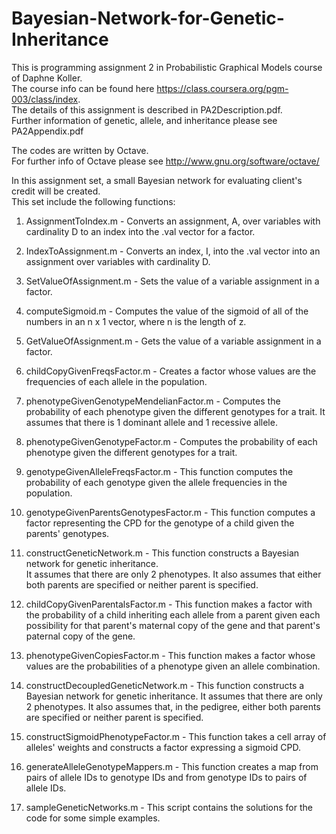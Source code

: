Bayesian-Network-for-Genetic-Inheritance
========================================
This is programming assignment 2 in Probabilistic Graphical Models course of Daphne Koller.  
The course info can be found here https://class.coursera.org/pgm-003/class/index.  
The details of this assignment is described in PA2Description.pdf.  
Further information of genetic, allele, and inheritance please see PA2Appendix.pdf

The codes are written by Octave.  
For further info of Octave please see http://www.gnu.org/software/octave/

In this assignment set, a small Bayesian network for evaluating client's credit will be created.  
This set include the following functions:

1. AssignmentToIndex.m - Converts an assignment, A, over variables with cardinality D to an index 
   into the .val vector for a factor.

2. IndexToAssignment.m - Converts an index, I, into the .val vector into an assignment 
   over variables with cardinality D.

3. SetValueOfAssignment.m - Sets the value of a variable assignment in a factor.

4. computeSigmoid.m - Computes the value of the sigmoid of all of the numbers in 
   an n x 1 vector, where n is the length of z.

5. GetValueOfAssignment.m - Gets the value of a variable assignment in a factor.

6. childCopyGivenFreqsFactor.m - Creates a factor whose values are the frequencies of each 
   allele in the population.

7. phenotypeGivenGenotypeMendelianFactor.m - Computes the probability of each phenotype 
   given the different genotypes for a trait.  It assumes that there is 1 dominant
   allele and 1 recessive allele.

8. phenotypeGivenGenotypeFactor.m - Computes the probability of each phenotype given the 
   different genotypes for a trait.

9. genotypeGivenAlleleFreqsFactor.m - This function computes the probability of each genotype 
   given the allele frequencies in the population.

10. genotypeGivenParentsGenotypesFactor.m - This function computes a factor representing 
    the CPD for the genotype of a child given the parents' genotypes.

11. constructGeneticNetwork.m - This function constructs a Bayesian network for genetic inheritance.  
    It assumes that there are only 2 phenotypes.  It also assumes that either both parents are 
    specified or neither parent is specified.

12. childCopyGivenParentalsFactor.m - This function makes a factor with the probability of 
    a child inheriting each allele from a parent given each possibility for that parent's 
    maternal copy of the gene and that parent's paternal copy of the gene.

13. phenotypeGivenCopiesFactor.m - This function makes a factor whose values are the 
    probabilities of a phenotype given an allele combination.

14. constructDecoupledGeneticNetwork.m - This function constructs a Bayesian network 
    for genetic inheritance.  It assumes that there are only 2 phenotypes.  It also assumes that, 
    in the pedigree, either both parents are specified or neither parent is specified.

15. constructSigmoidPhenotypeFactor.m - This function takes a cell array of alleles' weights 
    and constructs a factor expressing a sigmoid CPD.

16. generateAlleleGenotypeMappers.m - This function creates a map from pairs of allele IDs 
    to genotype IDs and from genotype IDs to pairs of allele IDs.

17. sampleGeneticNetworks.m - This script contains the solutions for the code for some simple examples.

